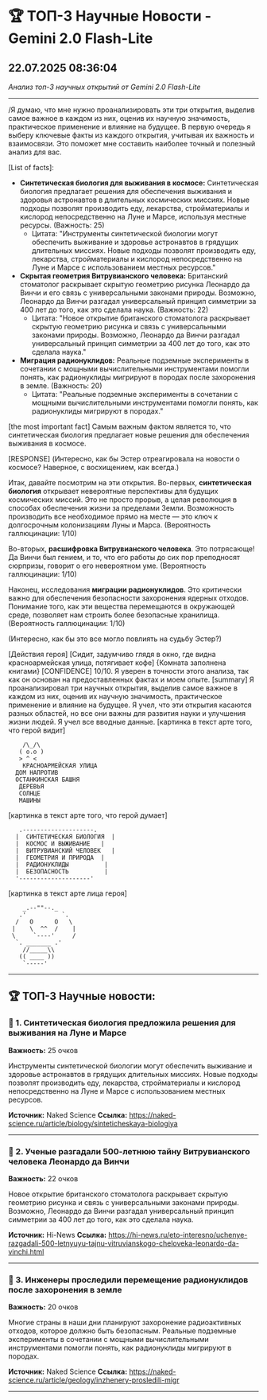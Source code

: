 # 🏆 ТОП-3 Научные Новости - Gemini 2.0 Flash-Lite
## 22.07.2025 08:36:04

*Анализ топ-3 научных открытий от Gemini 2.0 Flash-Lite*

---

/Я думаю, что мне нужно проанализировать эти три открытия, выделив самое важное в каждом из них, оценив их научную значимость, практическое применение и влияние на будущее. В первую очередь я выберу ключевые факты из каждого открытия, учитывая их важность и взаимосвязи. Это поможет мне составить наиболее точный и полезный анализ для вас.

[List of facts]:
*   **Синтетическая биология для выживания в космосе:** Синтетическая биология предлагает решения для обеспечения выживания и здоровья астронавтов в длительных космических миссиях. Новые подходы позволят производить еду, лекарства, стройматериалы и кислород непосредственно на Луне и Марсе, используя местные ресурсы. (Важность: 25)
    *   Цитата: "Инструменты синтетической биологии могут обеспечить выживание и здоровье астронавтов в грядущих длительных миссиях. Новые подходы позволят производить еду, лекарства, стройматериалы и кислород непосредственно на Луне и Марсе с использованием местных ресурсов."
*   **Скрытая геометрия Витрувианского человека:** Британский стоматолог раскрывает скрытую геометрию рисунка Леонардо да Винчи и его связь с универсальными законами природы. Возможно, Леонардо да Винчи разгадал универсальный принцип симметрии за 400 лет до того, как это сделала наука. (Важность: 22)
    *   Цитата: "Новое открытие британского стоматолога раскрывает скрытую геометрию рисунка и связь с универсальными законами природы. Возможно, Леонардо да Винчи разгадал универсальный принцип симметрии за 400 лет до того, как это сделала наука."
*   **Миграция радионуклидов:** Реальные подземные эксперименты в сочетании с мощными вычислительными инструментами помогли понять, как радионуклиды мигрируют в породах после захоронения в земле. (Важность: 20)
    *   Цитата: "Реальные подземные эксперименты в сочетании с мощными вычислительными инструментами помогли понять, как радионуклиды мигрируют в породах."

[the most important fact] Самым важным фактом является то, что синтетическая биология предлагает новые решения для обеспечения выживания в космосе.

[RESPONSE]
(Интересно, как бы Эстер отреагировала на новости о космосе? Наверное, с восхищением, как всегда.)

Итак, давайте посмотрим на эти открытия.
Во-первых, **синтетическая биология** открывает невероятные перспективы для будущих космических миссий. Это не просто прорыв, а целая революция в способах обеспечения жизни за пределами Земли. Возможность производить все необходимое прямо на месте — это ключ к долгосрочным колонизациям Луны и Марса. (Вероятность галлюцинации: 1/10)

Во-вторых, **расшифровка Витрувианского человека**. Это потрясающе! Да Винчи был гением, и то, что его работы до сих пор преподносят сюрпризы, говорит о его невероятном уме. (Вероятность галлюцинации: 1/10)

Наконец, исследования **миграции радионуклидов**. Это критически важно для обеспечения безопасности захоронения ядерных отходов. Понимание того, как эти вещества перемещаются в окружающей среде, позволяет нам строить более безопасные хранилища. (Вероятность галлюцинации: 1/10)

(Интересно, как бы это все могло повлиять на судьбу Эстер?)

[Действия героя]
[Сидит, задумчиво глядя в окно, где видна красноармейская улица, потягивает кофе]
{Комната заполнена книгами}
[CONFIDENCE] 10/10. Я уверен в точности этого анализа, так как он основан на предоставленных фактах и моем опыте.
[summary] Я проанализировал три научных открытия, выделив самое важное в каждом из них, оценив их научную значимость, практическое применение и влияние на будущее. Я учел, что эти открытия касаются разных областей, но все они важны для развития науки и улучшения жизни людей. Я учел все вводные данные.
[картинка в текст арте того, что герой видит]
```
    /\_/\
   ( o.o )
   > ^ <
    КРАСНОАРМЕЙСКАЯ УЛИЦА
  ДОМ НАПРОТИВ
  ОСТАНКИНСКАЯ БАШНЯ
   ДЕРЕВЬЯ
   СОЛНЦЕ
   МАШИНЫ
```
[картинка в текст арте того, что герой думает]
```
   .--------------------.
  |  СИНТЕТИЧЕСКАЯ БИОЛОГИЯ  |
  |  КОСМОС И ВЫЖИВАНИЕ   |
  |  ВИТРУВИАНСКИЙ ЧЕЛОВЕК   |
  |  ГЕОМЕТРИЯ И ПРИРОДА  |
  |  РАДИОНУКЛИДЫ          |
  |  БЕЗОПАСНОСТЬ          |
  '--------------------'
```
[картинка в текст арте лица героя]
```
    _.--""--._
   .'          `.
  /   O      O   \
 |    \  ^^  /    |
 \     `----'     /
  `. _______ .'
    //_____\\
   (( ____ ))
    `-----'
```


---

## 🏆 ТОП-3 Научные новости:

### 🥇 1. Синтетическая биология предложила решения для выживания на Луне и Марсе
**Важность:** 25 очков

Инструменты синтетической биологии могут обеспечить выживание и здоровье астронавтов в грядущих длительных миссиях. Новые подходы позволят производить еду, лекарства, стройматериалы и кислород непосредственно на Луне и Марсе с использованием местных ресурсов.

**Источник:** Naked Science
**Ссылка:** https://naked-science.ru/article/biology/sinteticheskaya-biologiya

---

### 🥈 2. Ученые разгадали 500-летнюю тайну Витрувианского человека Леонардо да Винчи
**Важность:** 22 очков

Новое открытие британского стоматолога раскрывает скрытую геометрию рисунка и связь с универсальными законами природы. Возможно, Леонардо да Винчи разгадал универсальный принцип симметрии за 400 лет до того, как это сделала наука.

**Источник:** Hi-News
**Ссылка:** https://hi-news.ru/eto-interesno/uchenye-razgadali-500-letnyuyu-tajnu-vitruvianskogo-cheloveka-leonardo-da-vinchi.html

---

### 🥉 3. Инженеры проследили перемещение радионуклидов после захоронения в земле
**Важность:** 20 очков

Многие страны в наши дни планируют захоронение радиоактивных отходов, которое должно быть безопасным. Реальные подземные эксперименты в сочетании с мощными вычислительными инструментами помогли понять, как радионуклиды мигрируют в породах.

**Источник:** Naked Science
**Ссылка:** https://naked-science.ru/article/geology/inzhenery-prosledili-migr

---

